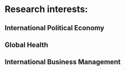 # Research interests:
## International Political Economy
## Global Health
## International Business Management

